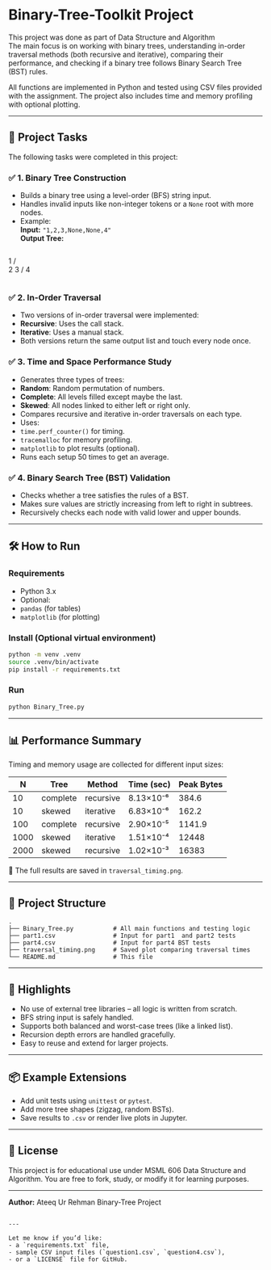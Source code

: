 # Binary-Tree-Toolkit Project

This project was done as part of Data Structure and Algorithm  
The main focus is on working with binary trees, understanding in-order traversal methods (both recursive and iterative), comparing their performance, and checking if a binary tree follows Binary Search Tree (BST) rules.

All functions are implemented in Python and tested using CSV files provided with the assignment. The project also includes time and memory profiling with optional plotting.

---

## 🧠 Project Tasks

The following tasks were completed in this project:

### ✅ 1. Binary Tree Construction
- Builds a binary tree using a level-order (BFS) string input.
- Handles invalid inputs like non-integer tokens or a `None` root with more nodes.
- Example:  
  **Input:** `"1,2,3,None,None,4"`  
  **Output Tree:**
```

```
  1
 / \
2   3
   /
  4
```

````

### ✅ 2. In-Order Traversal
- Two versions of in-order traversal were implemented:
- **Recursive**: Uses the call stack.
- **Iterative**: Uses a manual stack.
- Both versions return the same output list and touch every node once.

### ✅ 3. Time and Space Performance Study
- Generates three types of trees:
- **Random**: Random permutation of numbers.
- **Complete**: All levels filled except maybe the last.
- **Skewed**: All nodes linked to either left or right only.
- Compares recursive and iterative in-order traversals on each type.
- Uses:
- `time.perf_counter()` for timing.
- `tracemalloc` for memory profiling.
- `matplotlib` to plot results (optional).
- Runs each setup 50 times to get an average.

### ✅ 4. Binary Search Tree (BST) Validation
- Checks whether a tree satisfies the rules of a BST.
- Makes sure values are strictly increasing from left to right in subtrees.
- Recursively checks each node with valid lower and upper bounds.

---

## 🛠 How to Run

### Requirements
- Python 3.x
- Optional:
- `pandas` (for tables)
- `matplotlib` (for plotting)

### Install (Optional virtual environment)
```bash
python -m venv .venv
source .venv/bin/activate
pip install -r requirements.txt
````

### Run

```bash
python Binary_Tree.py
```

---

## 📊 Performance Summary

Timing and memory usage are collected for different input sizes:

| N    | Tree     | Method    | Time (sec) | Peak Bytes |
| ---- | -------- | --------- | ---------- | ---------- |
| 10   | complete | recursive | 8.13×10⁻⁶  | 384.6      |
| 10   | skewed   | iterative | 6.83×10⁻⁶  | 162.2      |
| 100  | complete | recursive | 2.90×10⁻⁵  | 1141.9     |
| 1000 | skewed   | iterative | 1.51×10⁻⁴  | 12448      |
| 2000 | skewed   | recursive | 1.02×10⁻³  | 16383      |

📌 The full results are saved in `traversal_timing.png`.

---

## 📁 Project Structure

```
.
├── Binary_Tree.py           # All main functions and testing logic
├── part1.csv                # Input for part1  and part2 tests
├── part4.csv                # Input for part4 BST tests
├── traversal_timing.png     # Saved plot comparing traversal times
└── README.md                # This file
```

---

## 📌 Highlights

* No use of external tree libraries – all logic is written from scratch.
* BFS string input is safely handled.
* Supports both balanced and worst-case trees (like a linked list).
* Recursion depth errors are handled gracefully.
* Easy to reuse and extend for larger projects.

---

## 📦 Example Extensions

* Add unit tests using `unittest` or `pytest`.
* Add more tree shapes (zigzag, random BSTs).
* Save results to `.csv` or render live plots in Jupyter.

---

## 📄 License

This project is for educational use under MSML 606 Data Structure and Algorithm.
You are free to fork, study, or modify it for learning purposes.

---

**Author:** Ateeq Ur Rehman
Binary-Tree Project

```

---

Let me know if you’d like:
- a `requirements.txt` file,
- sample CSV input files (`question1.csv`, `question4.csv`),
- or a `LICENSE` file for GitHub.
